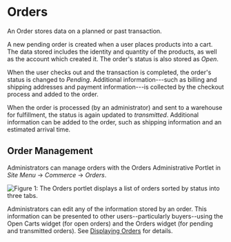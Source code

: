 # Orders

An Order stores data on a planned or past transaction.

A new pending order is created when a user places products into a cart. The data
stored includes the identity and quantity of the products, as well as the
account which created it. The order's status is also stored as *Open*.

When the user checks out and the transaction is completed, the order's status is
changed to *Pending*. Additional information---such as billing and shipping
addresses and payment information---is collected by the checkout process and
added to the order.

When the order is processed (by an administrator) and sent to a warehouse for
fulfillment, the status is again updated to *transmitted*. Additional
information can be added to the order, such as shipping information and an
estimated arrival time.

## Order Management

Administrators can manage orders with the Orders Administrative Portlet in *Site
Menu* &rarr; *Commerce* &rarr; *Orders*.

![Figure 1: The Orders portlet displays a list of orders sorted by status into
three tabs.](../../images/orders.png)

Administrators can edit any of the information stored by an order. This
information can be presented to other users--particularly buyers--using the Open
Carts widget (for open orders) and the Orders widget (for pending and
transmitted orders). See 
[Displaying Orders](/web/liferay-emporio/documentation/-/knowledge_base/1-0/displaying-orders)
for details.
